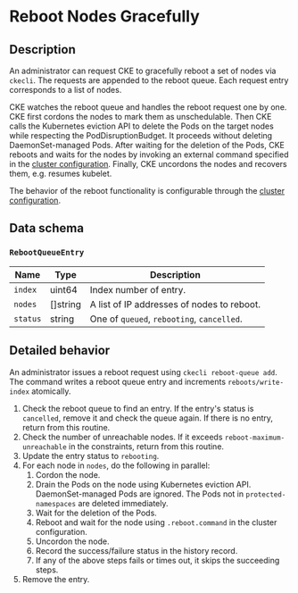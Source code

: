 Reboot Nodes Gracefully
======================

Description
-----------

An administrator can request CKE to gracefully reboot a set of nodes via `ckecli`.
The requests are appended to the reboot queue.
Each request entry corresponds to a list of nodes.

CKE watches the reboot queue and handles the reboot request one by one.
CKE first cordons the nodes to mark them as unschedulable.
Then CKE calls the Kubernetes eviction API to delete the Pods on the target nodes while respecting the PodDisruptionBudget.
It proceeds without deleting DaemonSet-managed Pods.
After waiting for the deletion of the Pods, CKE reboots and waits for the nodes by invoking an external command specified in the [cluster configuration](cluster.md#reboot).
Finally, CKE uncordons the nodes and recovers them, e.g. resumes kubelet.

The behavior of the reboot functionality is configurable through the [cluster configuration](cluster.md#reboot).


Data schema
-----------

### `RebootQueueEntry`

| Name     | Type     | Description                                |
| -------- | -------- | ------------------------------------------ |
| `index`  | uint64   | Index number of entry.                     |
| `nodes`  | []string | A list of IP addresses of nodes to reboot. |
| `status` | string   | One of `queued`, `rebooting`, `cancelled`. |


Detailed behavior
-----------------

An administrator issues a reboot request using `ckecli reboot-queue add`.
The command writes a reboot queue entry and increments `reboots/write-index` atomically.

1. Check the reboot queue to find an entry. If the entry's status is `cancelled`, remove it and check the queue again. If there is no entry, return from this routine.
2. Check the number of unreachable nodes. If it exceeds `reboot-maximum-unreachable` in the constraints, return from this routine.
3. Update the entry status to `rebooting`.
4. For each node in `nodes`, do the following in parallel:
   1. Cordon the node.
   2. Drain the Pods on the node using Kubernetes eviction API.  DaemonSet-managed Pods are ignored. The Pods not in `protected-namespaces` are deleted immediately.
   3. Wait for the deletion of the Pods.
   4. Reboot and wait for the node using `.reboot.command` in the cluster configuration.
   5. Uncordon the node.
   6. Record the success/failure status in the history record.
   7. If any of the above steps fails or times out, it skips the succeeding steps.
5. Remove the entry.


[LabelSelector]: https://kubernetes.io/docs/concepts/overview/working-with-objects/labels/#label-selectors
